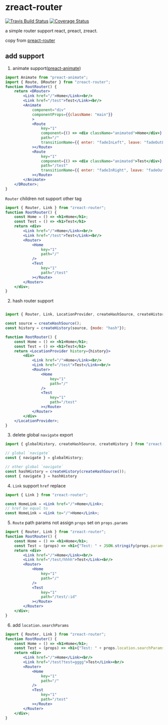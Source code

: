 # zreact-router

[![Travis Build Status](https://travis-ci.org/zeromake/zreact-router.svg?branch=master)](https://travis-ci.org/zeromake/zreact-router)
[![Coverage Status](https://coveralls.io/repos/github/zeromake/zreact-router/badge.svg?branch=master)](https://coveralls.io/github/zeromake/zreact-router?branch=master)


a simple router support react, preact, zreact.

copy from [preact-router](https://github.com/developit/preact-router)

## add support

1. animate support([preact-animate](https://github.com/zeromake/preact-animate))

``` jsx
import Animate from "preact-animate";
import { Route, DRouter } from "zreact-router";
function RootRouter() {
    return <DRouter>
        <Link href="/">Home</Link><br/>
        <Link href="/test">Test</Link><br/>
        <Animate
            component="div"
            componentProps={{className: "main"}}
            >
            <Route
                key="1"
                component={() => <div className="animated">Home</div>}
                path="/"
                transitionName={{ enter: "fadeInLeft", leave: "fadeOutLeft" }}
            ></Route>
            <Route
                key="1"
                component={() => <div className="animated">Test</div>}
                path="/test"
                transitionName={{ enter: "fadeInRight", leave: "fadeOutRight" }}
            ></Route>
        </Animate>
    </DRouter>;
}
```

`Router` children not support other tag

``` jsx
import { Router, Link } from "zreact-router";
function RootRouter() {
    const Home = () => <h1>Home</h1>;
    const Test = () => <h1>Test</h1>
    return <div>
        <Link href="/">Home</Link><br/>
        <Link href="/test">Test</Link><br/>
        <Router>
            <Home
                key="1"
                path="/"
            />
            <Test
                key="1"
                path="/test"
            ></Route>
        </Router>
    </div>;
}
```
2. hash router support

``` jsx

import { Router, Link, LocationProvider, createHashSource, createHistory } from "zreact-router";

const source = createHashSource();
const history = createHistory(source, {mode: "hash"});

function RootRouter() {
    const Home = () => <h1>Home</h1>;
    const Test = () => <h1>Test</h1>
    return <LocationProvider history={history}>
        <div>
            <Link href="/">Home</Link><br/>
            <Link href="/test">Test</Link><br/>
            <Router>
                <Home
                    key="1"
                    path="/"
                />
                <Test
                    key="1"
                    path="/test"
                ></Route>
            </Router>
        </div>
    </LocationProvider>;
}
```
3. delete global `navigate` export
``` js
import { globalHistory, createHashSource, createHistory } from "zreact-router";

// global `navigate`
const { navigate } = globalHistory;

// other global `navigate`
const hashHistory = createHistory(createHashSource());
const { navigate } = hashHistory
```

4. `Link` support `href` replace
``` jsx
import { Link } from "zreact-router";

const HomeLink = <Link href="/">Home</Link>;
// href be equal to
const HomeLink = <Link to="/">Home</Link>;
```

5. `Route` path params not assign `props` set on `props.params`
``` jsx
import { Router, Link } from "zreact-router";
function RootRouter() {
    const Home = () => <h1>Home</h1>;
    const Test = (props) => <h1>{"Test: " + JSON.stringify(props.params)}</h1>
    return <div>
        <Link href="/">Home</Link><br/>
        <Link href="/test/hhhh">Test</Link><br/>
        <Router>
            <Home
                key="1"
                path="/"
            />
            <Test
                key="1"
                path="/test/:id"
            ></Route>
        </Router>
    </div>;
}
```

6. add `location.searchParams`

``` jsx
import { Router, Link } from "zreact-router";
function RootRouter() {
    const Home = () => <h1>Home</h1>;
    const Test = (props) => <h1>{"Test: " + props.location.searchParams.get("test")}</h1>
    return <div>
        <Link href="/">Home</Link><br/>
        <Link href="/test?test=gggg">Test</Link><br/>
        <Router>
            <Home
                key="1"
                path="/"
            />
            <Test
                key="1"
                path="/test"
            ></Route>
        </Router>
    </div>;
}
```

